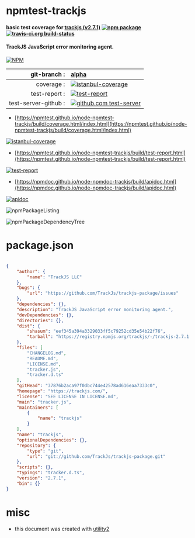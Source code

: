 # npmtest-trackjs

#### basic test coverage for  [trackjs (v2.7.1)](https://trackjs.com/)  [![npm package](https://img.shields.io/npm/v/npmtest-trackjs.svg?style=flat-square)](https://www.npmjs.org/package/npmtest-trackjs) [![travis-ci.org build-status](https://api.travis-ci.org/npmtest/node-npmtest-trackjs.svg)](https://travis-ci.org/npmtest/node-npmtest-trackjs)

#### TrackJS JavaScript error monitoring agent.

[![NPM](https://nodei.co/npm/trackjs.png?downloads=true&downloadRank=true&stars=true)](https://www.npmjs.com/package/trackjs)

| git-branch : | [alpha](https://github.com/npmtest/node-npmtest-trackjs/tree/alpha)|
|--:|:--|
| coverage : | [![istanbul-coverage](https://npmtest.github.io/node-npmtest-trackjs/build/coverage.badge.svg)](https://npmtest.github.io/node-npmtest-trackjs/build/coverage.html/index.html)|
| test-report : | [![test-report](https://npmtest.github.io/node-npmtest-trackjs/build/test-report.badge.svg)](https://npmtest.github.io/node-npmtest-trackjs/build/test-report.html)|
| test-server-github : | [![github.com test-server](https://npmtest.github.io/node-npmtest-trackjs/GitHub-Mark-32px.png)](https://npmtest.github.io/node-npmtest-trackjs/build/app/index.html) | | build-artifacts : | [![build-artifacts](https://npmtest.github.io/node-npmtest-trackjs/glyphicons_144_folder_open.png)](https://github.com/npmtest/node-npmtest-trackjs/tree/gh-pages/build)|

- [https://npmtest.github.io/node-npmtest-trackjs/build/coverage.html/index.html](https://npmtest.github.io/node-npmtest-trackjs/build/coverage.html/index.html)

[![istanbul-coverage](https://npmtest.github.io/node-npmtest-trackjs/build/screenCapture.buildCi.browser.%252Ftmp%252Fbuild%252Fcoverage.lib.html.png)](https://npmtest.github.io/node-npmtest-trackjs/build/coverage.html/index.html)

- [https://npmtest.github.io/node-npmtest-trackjs/build/test-report.html](https://npmtest.github.io/node-npmtest-trackjs/build/test-report.html)

[![test-report](https://npmtest.github.io/node-npmtest-trackjs/build/screenCapture.buildCi.browser.%252Ftmp%252Fbuild%252Ftest-report.html.png)](https://npmtest.github.io/node-npmtest-trackjs/build/test-report.html)

- [https://npmdoc.github.io/node-npmdoc-trackjs/build/apidoc.html](https://npmdoc.github.io/node-npmdoc-trackjs/build/apidoc.html)

[![apidoc](https://npmdoc.github.io/node-npmdoc-trackjs/build/screenCapture.buildCi.browser.%252Ftmp%252Fbuild%252Fapidoc.html.png)](https://npmdoc.github.io/node-npmdoc-trackjs/build/apidoc.html)

![npmPackageListing](https://npmtest.github.io/node-npmtest-trackjs/build/screenCapture.npmPackageListing.svg)

![npmPackageDependencyTree](https://npmtest.github.io/node-npmtest-trackjs/build/screenCapture.npmPackageDependencyTree.svg)



# package.json

```json

{
    "author": {
        "name": "TrackJS LLC"
    },
    "bugs": {
        "url": "https://github.com/TrackJs/trackjs-package/issues"
    },
    "dependencies": {},
    "description": "TrackJS JavaScript error monitoring agent.",
    "devDependencies": {},
    "directories": {},
    "dist": {
        "shasum": "eef345a394a3329033ff5c79252cd35e54b22f76",
        "tarball": "https://registry.npmjs.org/trackjs/-/trackjs-2.7.1.tgz"
    },
    "files": [
        "CHANGELOG.md",
        "README.md",
        "LICENSE.md",
        "tracker.js",
        "tracker.d.ts"
    ],
    "gitHead": "37876b2aca97f0dbc744e42578ad616eaa7333c0",
    "homepage": "https://trackjs.com/",
    "license": "SEE LICENSE IN LICENSE.md",
    "main": "tracker.js",
    "maintainers": [
        {
            "name": "trackjs"
        }
    ],
    "name": "trackjs",
    "optionalDependencies": {},
    "repository": {
        "type": "git",
        "url": "git://github.com/TrackJs/trackjs-package.git"
    },
    "scripts": {},
    "typings": "tracker.d.ts",
    "version": "2.7.1",
    "bin": {}
}
```



# misc
- this document was created with [utility2](https://github.com/kaizhu256/node-utility2)
